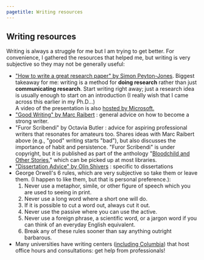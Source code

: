 ```yaml
---
pagetitle: Writing resources
---
```


Writing resources
-----------------

Writing is always a struggle for me but I am trying to get better. For
convenience, I gathered the resources that helped me, but writing is
very subjective so they may not be generally useful:

-   [\"How to write a great research paper\" by Simon
    Peyton-Jones](http://www.cis.upenn.edu/~sweirich/icfp-plmw15/slides/peyton-jones.pdf).
    Biggest takeaway for me: writing is a method for **doing research**
    rather than just **communicating research**. Start writing right
    away; just a research idea is usually enough to start on an
    introduction (I really wish that I came across this earlier in my
    Ph.D...)\
    A video of the presentation is also [hosted by
    Microsoft.](https://www.microsoft.com/en-us/research/academic-program/write-great-research-paper/)
-   [\"Good Writing\" by Marc
    Raibert](http://www.cs.cmu.edu/~pausch/Randy/Randy/raibert.htm) :
    general advice on how to become a strong writer.
-   \"Furor Scribendi\" by Octavia Butler : advice for aspiring
    professional writers that resonates for amateurs too. Shares ideas
    with Marc Raibert above (e.g., \"good\" writing starts \"bad\"), but
    also discusses the importance of habit and persistence. \"Furor
    Scribendi\" is under copyright, but it is published as part of the
    anthology \"[Bloodchild and Other
    Stories](https://en.wikipedia.org/wiki/Bloodchild_and_Other_Stories),\"
    which can be picked up at most libraries.
-   [\"Dissertation Advice\" by Olin
    Shivers](http://www.ccs.neu.edu/home/shivers/diss-advice.html) :
    specific to dissertations
-   George Orwell\'s 6 rules, which are very subjective so take them or
    leave them. (I happen to like them, but that is personal
    preference.):
    1.  Never use a metaphor, simile, or other figure of speech which
        you are used to seeing in print.
    2.  Never use a long word where a short one will do.
    3.  If it is possible to cut a word out, always cut it out.
    4.  Never use the passive where you can use the active.
    5.  Never use a foreign phrase, a scientific word, or a jargon word
        if you can think of an everyday English equivalent.
    6.  Break any of these rules sooner than say anything outright
        barbarous.
-   Many universities have writing centers ([including
    Columbia](https://www.college.columbia.edu/core/uwp/writing-center))
    that host office hours and consultations: get help from
    professionals!
